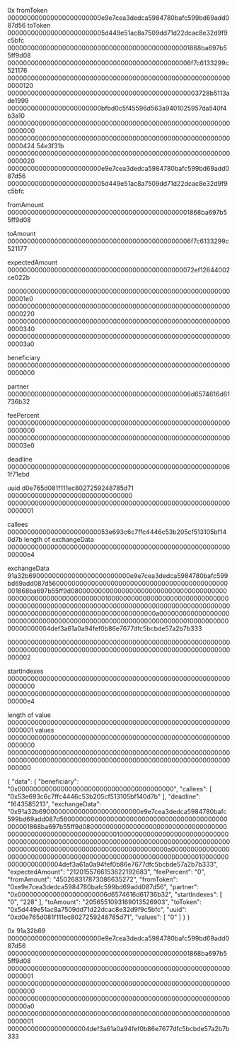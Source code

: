 0x
fromToken
000000000000000000000000e9e7cea3dedca5984780bafc599bd69add087d56
toToken
0000000000000000000000005d449e51ac8a7509dd71d22dcac8e32d9f9c5bfc
00000000000000000000000000000000000000000000001868ba697b55ff9d08
00000000000000000000000000000000000000000000006f7c6133299c521176
0000000000000000000000000000000000000000000000000000000000000120
0000000000000000000000000000000000000000000000003728b5113ade1999
000000000000000000000000bfbd0c5f45596d563a9401025957da540f4b3a10
0000000000000000000000000000000000000000000000000000000000000000
0000000000000000000000000000000000000000000000000000000000000424
54e3f31b
0000000000000000000000000000000000000000000000000000000000000020
000000000000000000000000e9e7cea3dedca5984780bafc599bd69add087d56
0000000000000000000000005d449e51ac8a7509dd71d22dcac8e32d9f9c5bfc

fromAmount
00000000000000000000000000000000000000000000001868ba697b55ff9d08

toAmount
00000000000000000000000000000000000000000000006f7c6133299c521177

expectedAmount
000000000000000000000000000000000000000000000072ef12644002ce022b

00000000000000000000000000000000000000000000000000000000000001e0
0000000000000000000000000000000000000000000000000000000000000220
0000000000000000000000000000000000000000000000000000000000000340
00000000000000000000000000000000000000000000000000000000000003a0

beneficiary
0000000000000000000000000000000000000000000000000000000000000000

partner
00000000000000000000000000000000000000000000006d6574616d61736b32

feePercent
0000000000000000000000000000000000000000000000000000000000000000
00000000000000000000000000000000000000000000000000000000000003e0

deadline
0000000000000000000000000000000000000000000000000000000061f71ebd

uuid
d0e765d081f111ec8027259248785d71
00000000000000000000000000000000
0000000000000000000000000000000000000000000000000000000000000001

callees
00000000000000000000000053e693c6c7ffc4446c53b205cf513105bf140d7b
length of exchangeData
00000000000000000000000000000000000000000000000000000000000000e4

exchangeData
91a32b69000000000000000000000000e9e7cea3dedca5984780bafc599bd69add087d5600000000000000000000000000000000000000000000001868ba697b55ff9d080000000000000000000000000000000000000000000000000000000000000001000000000000000000000000000000000000000000000000000000000000000000000000000000000000000000000000000000000000000000000000000000a00000000000000000000000000000000000000000000000000000000000000001000000000000000000004def3a61a0a94fef0b86e7677dfc5bcbde57a2b7b333

000000000000000000000000000000000000000000000000000000000000000000000000000000000000000000000000000000000000000000000002

startIndexes
0000000000000000000000000000000000000000000000000000000000000000
00000000000000000000000000000000000000000000000000000000000000e4

length of value
0000000000000000000000000000000000000000000000000000000000000001
values
0000000000000000000000000000000000000000000000000000000000000000
000000000000000000000000000000000000000000000000000000000000000000000000000000000000000000000000000000000000000000000000

{
  "data": {
    "beneficiary": "0x0000000000000000000000000000000000000000",
    "callees": [
      "0x53e693c6c7ffc4446c53b205cf513105bf140d7b" 
    ],
    "deadline": "1643585213",
    "exchangeData": "0x91a32b69000000000000000000000000e9e7cea3dedca5984780bafc599bd69add087d5600000000000000000000000000000000000000000000001868ba697b55ff9d080000000000000000000000000000000000000000000000000000000000000001000000000000000000000000000000000000000000000000000000000000000000000000000000000000000000000000000000000000000000000000000000a00000000000000000000000000000000000000000000000000000000000000001000000000000000000004def3a61a0a94fef0b86e7677dfc5bcbde57a2b7b333",
    "expectedAmount": "2120155766153622192683",
    "feePercent": "0",
    "fromAmount": "450268317873086635272",
    "fromToken": "0xe9e7cea3dedca5984780bafc599bd69add087d56",
    "partner": "0x00000000000000000000006d6574616d61736b32",
    "startIndexes": [
      "0",
      "228"
    ],
    "toAmount": "2056551093169013526903",
    "toToken": "0x5d449e51ac8a7509dd71d22dcac8e32d9f9c5bfc",
    "uuid": "0xd0e765d081f111ec8027259248785d71",
    "values": [
      "0"
    ]
  }
}

0x
91a32b69
000000000000000000000000e9e7cea3dedca5984780bafc599bd69add087d56
00000000000000000000000000000000000000000000001868ba697b55ff9d08
0000000000000000000000000000000000000000000000000000000000000001
0000000000000000000000000000000000000000000000000000000000000000
00000000000000000000000000000000000000000000000000000000000000a0
0000000000000000000000000000000000000000000000000000000000000001
000000000000000000004def3a61a0a94fef0b86e7677dfc5bcbde57a2b7b333